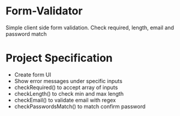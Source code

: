 # Form-Validator
Simple client side form validation. Check required, length, email and password match


# Project Specification
<ul>
   <li>Create form UI</li>
   <li>Show error messages under specific inputs</li>
   <li>checkRequired() to accept array of inputs</li>
   <li>checkLength() to check min and max length</li>
   <li>checkEmail() to validate email with regex</li>
   <li>checkPasswordsMatch() to match confirm password</li>
 <ul>
